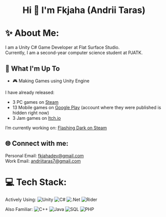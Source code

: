 <h1 align="center">Hi 👋 I'm Fkjaha (Andrii Taras)</h1>

# ✨ About Me:
I am a Unity C# Game Developer at Flat Surface Studio.  
Currently, I am a second-year computer science student at PJATK.

## 🚀 What I'm Up To

- 🎮 Making Games using Unity Engine

I have already released:
- 3 PC games on [Steam](https://store.steampowered.com/curator/43783746)
- 13 Mobile games on [Google Play](https://apkcombo.com/ru/developer/Sparking%20Games%20Mobile/) (account where they were published is hidden right now)
- 3 Jam games on [Itch.io](https://fkjaha.itch.io)

I’m currently working on:
[Flashing Dark on Steam](https://store.steampowered.com/app/2838490/Flashing_Dark/)

## 🌐 Connect with me:
Personal Email: fkjahadev@gmail.com  
Work Email: andriitaras7@gmail.com

# 💻 Tech Stack:
Actively Using:
![Unity](https://img.shields.io/badge/Unity-orange?logo=unity)
![C#](https://img.shields.io/badge/C%20Sharp-green?logo=csharp)
![.Net](https://img.shields.io/badge/.NET-green?logo=.net)
![Rider](https://img.shields.io/badge/Rider-yellow?logo=rider)

Also Familiar:
![C++](https://img.shields.io/badge/C++-grey?logo=cplusplus)
![Java](https://img.shields.io/badge/Java-grey?logo=intellijidea)
![SQL](https://img.shields.io/badge/SQL-grey?logo=mysql)
![PHP](https://img.shields.io/badge/PHP-grey?logo=php)
